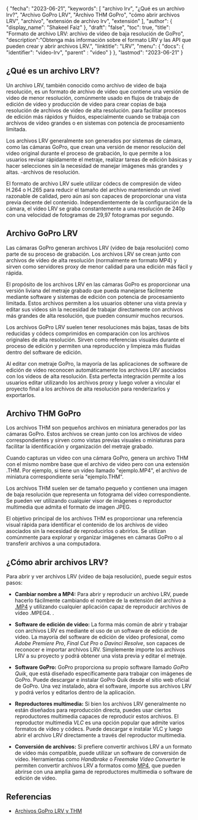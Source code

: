 {
"fecha": "2023-06-21",
  "keywords": [
"archivo lrv",
"¿Qué es un archivo lrv?",
"Archivo GoPro LRV",
"Archivo THM GoPro",
"cómo abrir archivos LRV",
"archivo",
"extensión de archivo lrv",
"extensión"
],
  "author": {
"display_name": "Shakeel Faiz"
},
"draft": "false",
"toc": true,
"title": "Formato de archivo LRV: archivo de vídeo de baja resolución de GoPro",
  "description":"Obtenga más información sobre el formato LRV y las API que pueden crear y abrir archivos LRV.",
"linktitle": "LRV",
  "menu": {
    "docs": {
      "identifier": "video-lrv",
"parent" : "video"
}
},
"lastmod": "2023-06-21"
}

## ¿Qué es un archivo LRV?

Un archivo LRV, también conocido como archivo de video de baja resolución, es un formato de archivo de video que contiene una versión de video de menor resolución, comúnmente usado en flujos de trabajo de edición de video y producción de video para crear copias de baja resolución de archivos de video de alta resolución. para facilitar procesos de edición más rápidos y fluidos, especialmente cuando se trabaja con archivos de video grandes o en sistemas con potencia de procesamiento limitada.

Los archivos LRV generalmente son generados por sistemas de cámara, como las cámaras GoPro, que crean una versión de menor resolución del video original durante el proceso de grabación, lo que permite a los usuarios revisar rápidamente el metraje, realizar tareas de edición básicas y hacer selecciones sin la necesidad de manejar imágenes más grandes y altas. -archivos de resolución.

El formato de archivo LRV suele utilizar códecs de compresión de vídeo H.264 o H.265 para reducir el tamaño del archivo manteniendo un nivel razonable de calidad, pero aún así son capaces de proporcionar una vista previa decente del contenido. Independientemente de la configuración de la cámara, el vídeo LRV se graba constantemente a una resolución de 240p con una velocidad de fotogramas de 29,97 fotogramas por segundo.

## Archivo GoPro LRV

Las cámaras GoPro generan archivos LRV (vídeo de baja resolución) como parte de su proceso de grabación. Los archivos LRV se crean junto con archivos de vídeo de alta resolución (normalmente en formato MP4) y sirven como servidores proxy de menor calidad para una edición más fácil y rápida.

El propósito de los archivos LRV en las cámaras GoPro es proporcionar una versión liviana del metraje grabado que pueda manejarse fácilmente mediante software y sistemas de edición con potencia de procesamiento limitada. Estos archivos permiten a los usuarios obtener una vista previa y editar sus videos sin la necesidad de trabajar directamente con archivos más grandes de alta resolución, que pueden consumir muchos recursos.

Los archivos GoPro LRV suelen tener resoluciones más bajas, tasas de bits reducidas y códecs comprimidos en comparación con los archivos originales de alta resolución. Sirven como referencias visuales durante el proceso de edición y permiten una reproducción y limpieza más fluidas dentro del software de edición.

Al editar con metraje GoPro, la mayoría de las aplicaciones de software de edición de video reconocen automáticamente los archivos LRV asociados con los videos de alta resolución. Esta perfecta integración permite a los usuarios editar utilizando los archivos proxy y luego volver a vincular el proyecto final a los archivos de alta resolución para renderizarlos y exportarlos.

## Archivo THM GoPro

Los archivos THM son pequeños archivos en miniatura generados por las cámaras GoPro. Estos archivos se crean junto con los archivos de vídeo correspondientes y sirven como vistas previas visuales o miniaturas para facilitar la identificación y organización del metraje grabado.

Cuando capturas un video con una cámara GoPro, genera un archivo THM con el mismo nombre base que el archivo de video pero con una extensión .THM. Por ejemplo, si tiene un vídeo llamado "ejemplo.MP4", el archivo de miniatura correspondiente sería "ejemplo.THM".

Los archivos THM suelen ser de tamaño pequeño y contienen una imagen de baja resolución que representa un fotograma del vídeo correspondiente. Se pueden ver utilizando cualquier visor de imágenes o reproductor multimedia que admita el formato de imagen JPEG.

El objetivo principal de los archivos THM es proporcionar una referencia visual rápida para identificar el contenido de los archivos de vídeo asociados sin la necesidad de reproducirlos o abrirlos. Se utilizan comúnmente para explorar y organizar imágenes en cámaras GoPro o al transferir archivos a una computadora.

## ¿Cómo abrir archivos LRV?

Para abrir y ver archivos LRV (vídeo de baja resolución), puede seguir estos pasos:

- **Cambiar nombre a MP4:** Para abrir y reproducir un archivo LRV, puede hacerlo fácilmente cambiando el nombre de la extensión del archivo a [.MP4](/es/video/mp4/) y utilizando cualquier aplicación capaz de reproducir archivos de vídeo .MPEG4. .

- **Software de edición de video:** La forma más común de abrir y trabajar con archivos LRV es mediante el uso de un software de edición de video. La mayoría del software de edición de vídeo profesional, como _Adobe Premiere Pro_, _Final Cut Pro_ o _Davinci Resolve_, son capaces de reconocer e importar archivos LRV. Simplemente importe los archivos LRV a su proyecto y podrá obtener una vista previa y editar el metraje.

- **Software GoPro:** GoPro proporciona su propio software llamado _GoPro Quik_, que está diseñado específicamente para trabajar con imágenes de GoPro. Puede descargar e instalar GoPro Quik desde el sitio web oficial de GoPro. Una vez instalado, abra el software, importe sus archivos LRV y podrá verlos y editarlos dentro de la aplicación.

- **Reproductores multimedia:** Si bien los archivos LRV generalmente no están diseñados para reproducción directa, puedes usar ciertos reproductores multimedia capaces de reproducir estos archivos. El reproductor multimedia _VLC_ es una opción popular que admite varios formatos de vídeo y códecs. Puede descargar e instalar VLC y luego abrir el archivo LRV directamente a través del reproductor multimedia.

- **Conversión de archivos:** Si prefiere convertir archivos LRV a un formato de vídeo más compatible, puede utilizar un software de conversión de vídeo. Herramientas como _Handbrake_ o _Freemake Video Converter_ le permiten convertir archivos LRV a formatos como [MP4](/es/video/mp4/), que pueden abrirse con una amplia gama de reproductores multimedia o software de edición de vídeo.

## Referencias
* [Archivos GoPro LRV y THM](https://shotkit.com/lrv-thm-file/)

